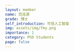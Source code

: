```yaml
---
layout: member
name: 范洺源
grade: 博士
self_introduction: 可信人工智能
img: assets/img/fmy.png
importance: 1
category: PhD Students
page: false
---
```


